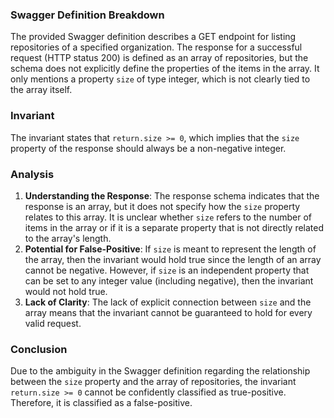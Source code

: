 ### Swagger Definition Breakdown
The provided Swagger definition describes a GET endpoint for listing repositories of a specified organization. The response for a successful request (HTTP status 200) is defined as an array of repositories, but the schema does not explicitly define the properties of the items in the array. It only mentions a property `size` of type integer, which is not clearly tied to the array itself. 

### Invariant
The invariant states that `return.size >= 0`, which implies that the `size` property of the response should always be a non-negative integer. 

### Analysis
1. **Understanding the Response**: The response schema indicates that the response is an array, but it does not specify how the `size` property relates to this array. It is unclear whether `size` refers to the number of items in the array or if it is a separate property that is not directly related to the array's length. 
2. **Potential for False-Positive**: If `size` is meant to represent the length of the array, then the invariant would hold true since the length of an array cannot be negative. However, if `size` is an independent property that can be set to any integer value (including negative), then the invariant would not hold true. 
3. **Lack of Clarity**: The lack of explicit connection between `size` and the array means that the invariant cannot be guaranteed to hold for every valid request. 

### Conclusion
Due to the ambiguity in the Swagger definition regarding the relationship between the `size` property and the array of repositories, the invariant `return.size >= 0` cannot be confidently classified as true-positive. Therefore, it is classified as a false-positive.
